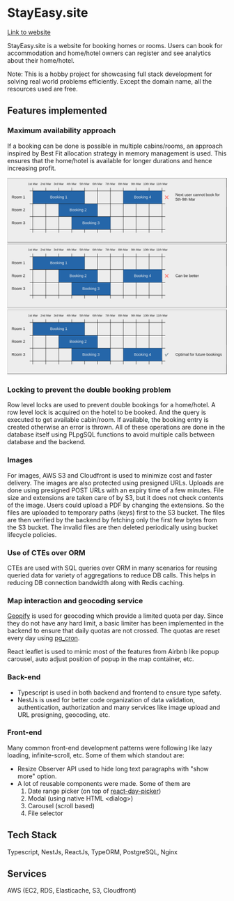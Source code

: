 # StayEasy.site

[Link to website](https://stayeasy.site)

StayEasy.site is a website for booking homes or rooms. Users can book for accommodation and home/hotel owners can register and see analytics about their home/hotel.

Note: This is a hobby project for showcasing full stack development for solving real world problems efficiently. Except the domain name, all the resources used are free.

## Features implemented

### Maximum availability approach

If a booking can be done is possible in multiple cabins/rooms, an approach inspired by Best Fit allocation strategy in memory management is used. This ensures that the home/hotel is available for longer durations and hence increasing profit.

![Example 1](/assets/example/example_1.png)
![Example 2](/assets/example/example_2.png)
![Example 3](/assets/example/example_3.png)

### Locking to prevent the double booking problem

Row level locks are used to prevent double bookings for a home/hotel. A row level lock is acquired on the hotel to be booked. And the query is executed to get available cabin/room. If available, the booking entry is created otherwise an error is thrown. All of these operations are done in the database itself using PLpgSQL functions to avoid multiple calls between database and the backend.

### Images

For images, AWS S3 and Cloudfront is used to minimize cost and faster delivery. The images are also protected using presigned URLs. Uploads are done using presigned POST URLs with an expiry time of a few minutes. File size and extensions are taken care of by S3, but it does not check contents of the image. Users could upload a PDF by changing the extensions. So the files are uploaded to temporary paths (keys) first to the S3 bucket. The files are then verified by the backend by fetching only the first few bytes from the S3 bucket. The invalid files are then deleted periodically using bucket lifecycle policies.

### Use of CTEs over ORM

CTEs are used with SQL queries over ORM in many scenarios for reusing queried data for variety of aggregations to reduce DB calls. This helps in reducing DB connection bandwidth along with Redis caching.

### Map interaction and geocoding service

[Geopify](https://www.geoapify.com/) is used for geocoding which provide a limited quota per day. Since they do not have any hard limit, a basic limiter has been implemented in the backend to ensure that daily quotas are not crossed. The quotas are reset every day using [pg_cron](https://github.com/citusdata/pg_cron).

React leaflet is used to mimic most of the features from Airbnb like popup carousel, auto adjust position of popup in the map container, etc.

### Back-end

- Typescript is used in both backend and frontend to ensure type safety.
- NestJs is used for better code organization of data validation, authentication, authorization and many services like image upload and URL presigning, geocoding, etc. 

### Front-end

Many common front-end development patterns were following like lazy loading, infinite-scroll, etc. Some of them which standout are:

- Resize Observer API used to hide long text paragraphs with "show more" option.
- A lot of reusable components were made. Some of them are
  1. Date range picker (on top of [react-day-picker](https://react-day-picker.js.org/))
  2. Modal (using native HTML &lt;dialog&gt;)
  3. Carousel (scroll based)
  4. File selector

## Tech Stack

Typescript, NestJs, ReactJs, TypeORM, PostgreSQL, Nginx

## Services

AWS (EC2, RDS, Elasticache, S3, Cloudfront)
